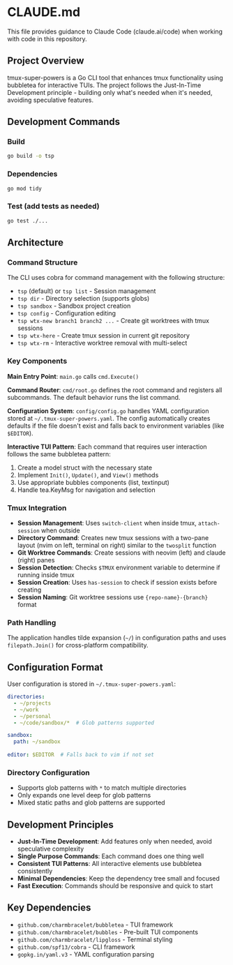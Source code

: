 # CLAUDE.md

This file provides guidance to Claude Code (claude.ai/code) when working with code in this repository.

## Project Overview

tmux-super-powers is a Go CLI tool that enhances tmux functionality using bubbletea for interactive TUIs. The project follows the Just-In-Time Development principle - building only what's needed when it's needed, avoiding speculative features.

## Development Commands

### Build
```bash
go build -o tsp
```

### Dependencies
```bash
go mod tidy
```

### Test (add tests as needed)
```bash
go test ./...
```

## Architecture

### Command Structure
The CLI uses cobra for command management with the following structure:
- `tsp` (default) or `tsp list` - Session management
- `tsp dir` - Directory selection (supports globs)
- `tsp sandbox` - Sandbox project creation
- `tsp config` - Configuration editing
- `tsp wtx-new branch1 branch2 ...` - Create git worktrees with tmux sessions
- `tsp wtx-here` - Create tmux session in current git repository
- `tsp wtx-rm` - Interactive worktree removal with multi-select

### Key Components

**Main Entry Point**: `main.go` calls `cmd.Execute()`

**Command Router**: `cmd/root.go` defines the root command and registers all subcommands. The default behavior runs the list command.

**Configuration System**: `config/config.go` handles YAML configuration stored at `~/.tmux-super-powers.yaml`. The config automatically creates defaults if the file doesn't exist and falls back to environment variables (like `$EDITOR`).

**Interactive TUI Pattern**: Each command that requires user interaction follows the same bubbletea pattern:
1. Create a model struct with the necessary state
2. Implement `Init()`, `Update()`, and `View()` methods
3. Use appropriate bubbles components (list, textinput)
4. Handle tea.KeyMsg for navigation and selection

### Tmux Integration
- **Session Management**: Uses `switch-client` when inside tmux, `attach-session` when outside
- **Directory Command**: Creates new tmux sessions with a two-pane layout (nvim on left, terminal on right) similar to the `twosplit` function
- **Git Worktree Commands**: Create sessions with neovim (left) and claude (right) panes
- **Session Detection**: Checks `$TMUX` environment variable to determine if running inside tmux
- **Session Creation**: Uses `has-session` to check if session exists before creating
- **Session Naming**: Git worktree sessions use `{repo-name}-{branch}` format

### Path Handling
The application handles tilde expansion (`~/`) in configuration paths and uses `filepath.Join()` for cross-platform compatibility.

## Configuration Format

User configuration is stored in `~/.tmux-super-powers.yaml`:

```yaml
directories:
  - ~/projects
  - ~/work
  - ~/personal
  - ~/code/sandbox/*  # Glob patterns supported

sandbox:
  path: ~/sandbox
  
editor: $EDITOR  # Falls back to vim if not set
```

### Directory Configuration
- Supports glob patterns with `*` to match multiple directories
- Only expands one level deep for glob patterns
- Mixed static paths and glob patterns are supported

## Development Principles

- **Just-In-Time Development**: Add features only when needed, avoid speculative complexity
- **Single Purpose Commands**: Each command does one thing well
- **Consistent TUI Patterns**: All interactive elements use bubbletea consistently
- **Minimal Dependencies**: Keep the dependency tree small and focused
- **Fast Execution**: Commands should be responsive and quick to start

## Key Dependencies

- `github.com/charmbracelet/bubbletea` - TUI framework
- `github.com/charmbracelet/bubbles` - Pre-built TUI components
- `github.com/charmbracelet/lipgloss` - Terminal styling
- `github.com/spf13/cobra` - CLI framework
- `gopkg.in/yaml.v3` - YAML configuration parsing